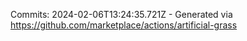 Commits: 2024-02-06T13:24:35.721Z - Generated via https://github.com/marketplace/actions/artificial-grass
<br>
